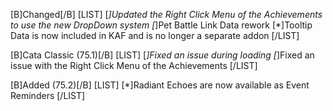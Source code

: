 [B]Changed[/B]
[LIST]
[*]Updated the Right Click Menu of the Achievements to use the new DropDown system
[*]Pet Battle Link Data rework
[*]Tooltip Data is now included in KAF and is no longer a separate addon
[/LIST]

[B]Cata Classic (75.1)[/B]
[LIST]
[*]Fixed an issue during loading
[*]Fixed an issue with the Right Click Menu of the Achievements
[/LIST]

[B]Added (75.2)[/B]
[LIST]
[*]Radiant Echoes are now available as Event Reminders
[/LIST]